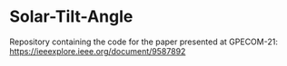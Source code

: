 # Solar-Tilt-Angle
Repository containing the code for the paper presented at GPECOM-21: https://ieeexplore.ieee.org/document/9587892
